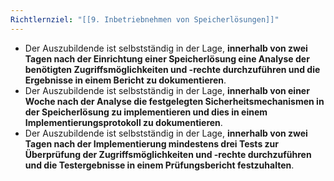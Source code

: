 ```yaml
---
Richtlernziel: "[[9. Inbetriebnehmen von Speicherlösungen]]"
---
```

- Der Auszubildende ist selbstständig in der Lage, **innerhalb von zwei Tagen nach der Einrichtung einer Speicherlösung eine Analyse der benötigten Zugriffsmöglichkeiten und -rechte durchzuführen und die Ergebnisse in einem Bericht zu dokumentieren**.
- Der Auszubildende ist selbstständig in der Lage, **innerhalb von einer Woche nach der Analyse die festgelegten Sicherheitsmechanismen in der Speicherlösung zu implementieren und dies in einem Implementierungsprotokoll zu dokumentieren**.
- Der Auszubildende ist selbstständig in der Lage, **innerhalb von zwei Tagen nach der Implementierung mindestens drei Tests zur Überprüfung der Zugriffsmöglichkeiten und -rechte durchzuführen und die Testergebnisse in einem Prüfungsbericht festzuhalten**.